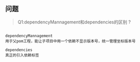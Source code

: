 ## 问题

> Q1:dependencyMannagement和dependencies的区别 ?

```

dependencyMannagement
用于父pom工程，能让子项目中用一个依赖不显示版本号，统一管理坐标版本号

dependencies
真正的引入依赖标签



```
